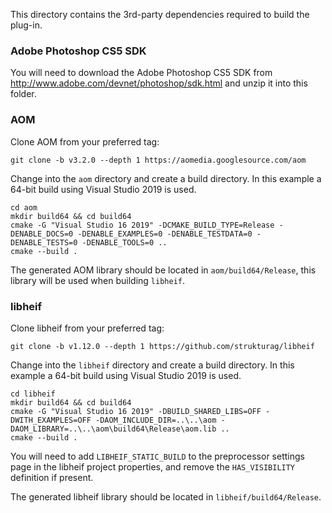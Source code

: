 This directory contains the 3rd-party dependencies required to build the plug-in.

### Adobe Photoshop CS5 SDK

You will need to download the Adobe Photoshop CS5 SDK from http://www.adobe.com/devnet/photoshop/sdk.html and unzip it into this folder.

### AOM

Clone AOM from your preferred tag:

`git clone -b v3.2.0 --depth 1 https://aomedia.googlesource.com/aom`

Change into the `aom` directory and create a build directory.
In this example a 64-bit build using Visual Studio 2019 is used. 

`cd aom`   
`mkdir build64 && cd build64`   
`cmake -G "Visual Studio 16 2019" -DCMAKE_BUILD_TYPE=Release -DENABLE_DOCS=0 -DENABLE_EXAMPLES=0 -DENABLE_TESTDATA=0 -DENABLE_TESTS=0 -DENABLE_TOOLS=0 ..`   
`cmake --build .`

The generated AOM library should be located in `aom/build64/Release`, this library will be used when building `libheif`.

### libheif

Clone libheif from your preferred tag:

`git clone -b v1.12.0 --depth 1 https://github.com/strukturag/libheif`

Change into the `libheif` directory and create a build directory.
In this example a 64-bit build using Visual Studio 2019 is used. 

`cd libheif`   
`mkdir build64 && cd build64`   
`cmake -G "Visual Studio 16 2019" -DBUILD_SHARED_LIBS=OFF -DWITH_EXAMPLES=OFF -DAOM_INCLUDE_DIR=..\..\aom -DAOM_LIBRARY=..\..\aom\build64\Release\aom.lib ..`   
`cmake --build .`

You will need to add `LIBHEIF_STATIC_BUILD` to the preprocessor settings page in the libheif project properties,
and remove the `HAS_VISIBILITY` definition if present.

The generated libheif library should be located in `libheif/build64/Release`.